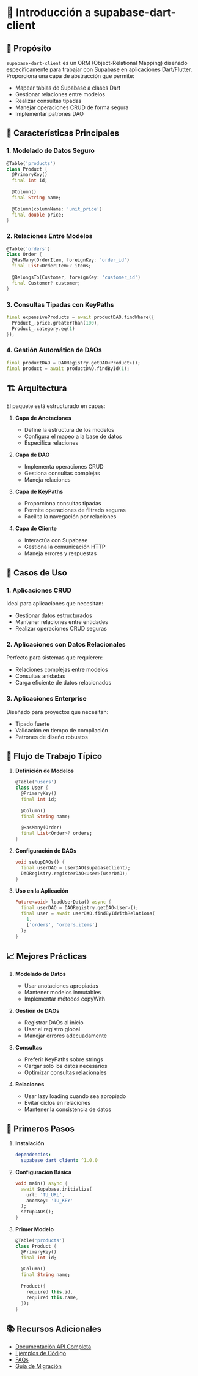 # 🚀 Introducción a supabase-dart-client

## 🎯 Propósito

`supabase-dart-client` es un ORM (Object-Relational Mapping) diseñado específicamente para trabajar con Supabase en aplicaciones Dart/Flutter. Proporciona una capa de abstracción que permite:

- Mapear tablas de Supabase a clases Dart
- Gestionar relaciones entre modelos
- Realizar consultas tipadas
- Manejar operaciones CRUD de forma segura
- Implementar patrones DAO

## 🌟 Características Principales

### 1. Modelado de Datos Seguro
```dart
@Table('products')
class Product {
  @PrimaryKey()
  final int id;
  
  @Column()
  final String name;
  
  @Column(columnName: 'unit_price')
  final double price;
}
```

### 2. Relaciones Entre Modelos
```dart
@Table('orders')
class Order {
  @HasMany(OrderItem, foreignKey: 'order_id')
  final List<OrderItem>? items;
  
  @BelongsTo(Customer, foreignKey: 'customer_id')
  final Customer? customer;
}
```

### 3. Consultas Tipadas con KeyPaths
```dart
final expensiveProducts = await productDAO.findWhere({
  Product_.price.greaterThan(100),
  Product_.category.eq(1)
});
```

### 4. Gestión Automática de DAOs
```dart
final productDAO = DAORegistry.getDAO<Product>();
final product = await productDAO.findById(1);
```

## 🏗 Arquitectura

El paquete está estructurado en capas:

1. **Capa de Anotaciones**
   - Define la estructura de los modelos
   - Configura el mapeo a la base de datos
   - Especifica relaciones

2. **Capa de DAO**
   - Implementa operaciones CRUD
   - Gestiona consultas complejas
   - Maneja relaciones

3. **Capa de KeyPaths**
   - Proporciona consultas tipadas
   - Permite operaciones de filtrado seguras
   - Facilita la navegación por relaciones

4. **Capa de Cliente**
   - Interactúa con Supabase
   - Gestiona la comunicación HTTP
   - Maneja errores y respuestas

## 🎯 Casos de Uso

### 1. Aplicaciones CRUD
Ideal para aplicaciones que necesitan:
- Gestionar datos estructurados
- Mantener relaciones entre entidades
- Realizar operaciones CRUD seguras

### 2. Aplicaciones con Datos Relacionales
Perfecto para sistemas que requieren:
- Relaciones complejas entre modelos
- Consultas anidadas
- Carga eficiente de datos relacionados

### 3. Aplicaciones Enterprise
Diseñado para proyectos que necesitan:
- Tipado fuerte
- Validación en tiempo de compilación
- Patrones de diseño robustos

## 🔄 Flujo de Trabajo Típico

1. **Definición de Modelos**
   ```dart
   @Table('users')
   class User {
     @PrimaryKey()
     final int id;
     
     @Column()
     final String name;
     
     @HasMany(Order)
     final List<Order>? orders;
   }
   ```

2. **Configuración de DAOs**
   ```dart
   void setupDAOs() {
     final userDAO = UserDAO(supabaseClient);
     DAORegistry.registerDAO<User>(userDAO);
   }
   ```

3. **Uso en la Aplicación**
   ```dart
   Future<void> loadUserData() async {
     final userDAO = DAORegistry.getDAO<User>();
     final user = await userDAO.findByIdWithRelations(
       1, 
       ['orders', 'orders.items']
     );
   }
   ```

## 📈 Mejores Prácticas

1. **Modelado de Datos**
   - Usar anotaciones apropiadas
   - Mantener modelos inmutables
   - Implementar métodos copyWith

2. **Gestión de DAOs**
   - Registrar DAOs al inicio
   - Usar el registro global
   - Manejar errores adecuadamente

3. **Consultas**
   - Preferir KeyPaths sobre strings
   - Cargar solo los datos necesarios
   - Optimizar consultas relacionales

4. **Relaciones**
   - Usar lazy loading cuando sea apropiado
   - Evitar ciclos en relaciones
   - Mantener la consistencia de datos

## 🚀 Primeros Pasos

1. **Instalación**
   ```yaml
   dependencies:
     supabase_dart_client: ^1.0.0
   ```

2. **Configuración Básica**
   ```dart
   void main() async {
     await Supabase.initialize(
       url: 'TU_URL',
       anonKey: 'TU_KEY'
     );
     setupDAOs();
   }
   ```

3. **Primer Modelo**
   ```dart
   @Table('products')
   class Product {
     @PrimaryKey()
     final int id;
     
     @Column()
     final String name;
     
     Product({
       required this.id,
       required this.name,
     });
   }
   ```

## 📚 Recursos Adicionales

- [Documentación API Completa](./09_api_reference.md)
- [Ejemplos de Código](./07_ejemplos.md)
- [FAQs](./10_faqs.md)
- [Guía de Migración](./08_migracion.md)
